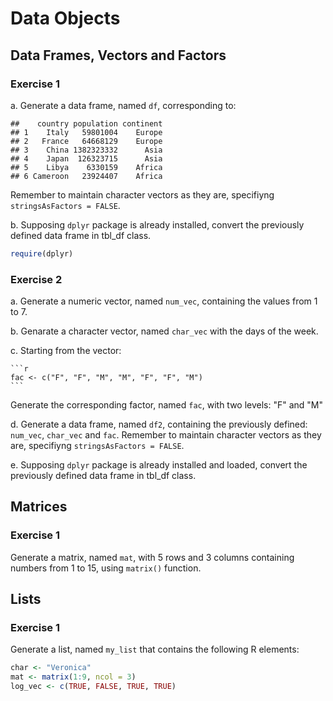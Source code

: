 




# Data Objects

## Data Frames, Vectors and Factors

### Exercise 1 
a. Generate a data frame, named `df`, corresponding to:


```
##    country population continent
## 1    Italy   59801004    Europe
## 2   France   64668129    Europe
## 3    China 1382323332      Asia
## 4    Japan  126323715      Asia
## 5    Libya    6330159    Africa
## 6 Cameroon   23924407    Africa
```

Remember to maintain character vectors as they are, specifiyng `stringsAsFactors = FALSE`.    


b. Supposing `dplyr` package is already installed, convert the previously defined data frame in tbl_df class.


```r
require(dplyr)
```



### Exercise 2 

a. Generate a numeric vector, named `num_vec`, containing the values from 1 to 7.



b. Genarate a character vector, named `char_vec` with the days of the week.



c. Starting from the vector:  

    
    ```r
    fac <- c("F", "F", "M", "M", "F", "F", "M")
    ```
  Generate the corresponding factor, named `fac`, with two levels: "F" and "M"



d. Generate a data frame, named `df2`, containing the previously defined: `num_vec`, `char_vec` and `fac`. Remember to maintain character vectors as they are, specifiyng `stringsAsFactors = FALSE`. 



e. Supposing `dplyr` package is already installed and loaded, convert the previously defined data frame in tbl_df class. 



## Matrices

### Exercise 1 

Generate a matrix, named `mat`, with 5 rows and 3 columns containing numbers from 1 to 15, using `matrix()` function.



## Lists

### Exercise 1 

Generate a list, named `my_list` that contains the following R elements:


```r
char <- "Veronica"
mat <- matrix(1:9, ncol = 3)
log_vec <- c(TRUE, FALSE, TRUE, TRUE)
```






